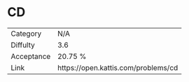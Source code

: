 # CD

<table>
    <tr>
        <td>Category</td>
        <td>N/A</td>
    </tr>
    <tr>
        <td>Diffulty</td>
        <td>3.6</td>
    </tr>
    <tr>
        <td>Acceptance</td>
        <td>20.75 %</td>
    </tr>
    <tr>
        <td>Link</td>
        <td>https://open.kattis.com/problems/cd</td>
    </tr>
</table>
